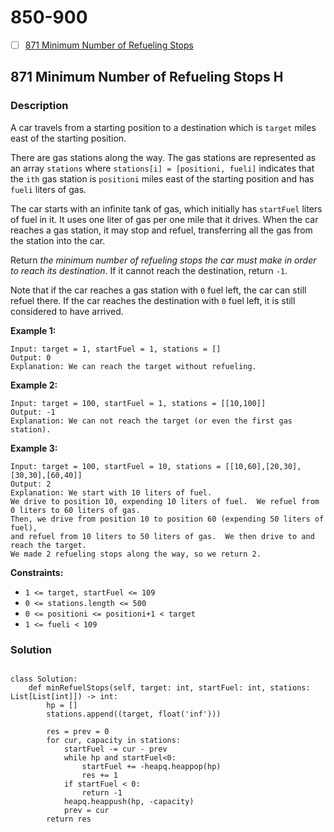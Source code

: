 # 850-900

* [ ] [871 Minimum Number of Refueling Stops](850-900.md#871-minimum-number-of-refueling-stops-h)

## 871 Minimum Number of Refueling Stops H

### Description



A car travels from a starting position to a destination which is `target` miles east of the starting position.

There are gas stations along the way. The gas stations are represented as an array `stations` where `stations[i] = [positioni, fueli]` indicates that the `ith` gas station is `positioni` miles east of the starting position and has `fueli` liters of gas.

The car starts with an infinite tank of gas, which initially has `startFuel` liters of fuel in it. It uses one liter of gas per one mile that it drives. When the car reaches a gas station, it may stop and refuel, transferring all the gas from the station into the car.

Return _the minimum number of refueling stops the car must make in order to reach its destination_. If it cannot reach the destination, return `-1`.

Note that if the car reaches a gas station with `0` fuel left, the car can still refuel there. If the car reaches the destination with `0` fuel left, it is still considered to have arrived.

&#x20;

**Example 1:**

```
Input: target = 1, startFuel = 1, stations = []
Output: 0
Explanation: We can reach the target without refueling.
```

**Example 2:**

```
Input: target = 100, startFuel = 1, stations = [[10,100]]
Output: -1
Explanation: We can not reach the target (or even the first gas station).
```

**Example 3:**

```
Input: target = 100, startFuel = 10, stations = [[10,60],[20,30],[30,30],[60,40]]
Output: 2
Explanation: We start with 10 liters of fuel.
We drive to position 10, expending 10 liters of fuel.  We refuel from 0 liters to 60 liters of gas.
Then, we drive from position 10 to position 60 (expending 50 liters of fuel),
and refuel from 10 liters to 50 liters of gas.  We then drive to and reach the target.
We made 2 refueling stops along the way, so we return 2.
```

&#x20;

**Constraints:**

* `1 <= target, startFuel <= 109`
* `0 <= stations.length <= 500`
* `0 <= positioni <= positioni+1 < target`
* `1 <= fueli < 109`

### Solution



```

class Solution:
    def minRefuelStops(self, target: int, startFuel: int, stations: List[List[int]]) -> int:
        hp = []
        stations.append((target, float('inf')))
        
        res = prev = 0
        for cur, capacity in stations:
            startFuel -= cur - prev
            while hp and startFuel<0:
                startFuel += -heapq.heappop(hp)
                res += 1
            if startFuel < 0:
                return -1
            heapq.heappush(hp, -capacity)
            prev = cur
        return res
```


